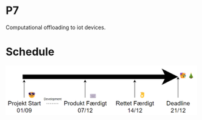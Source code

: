 # P7

Computational offloading to iot devices.

# Schedule
![Tidsplan](https://github.com/MagnusMat/P7/blob/4831e19456acbd5a37dc45cd2c011328f5efb9e3/Tidsplan%20background.drawio.png)

